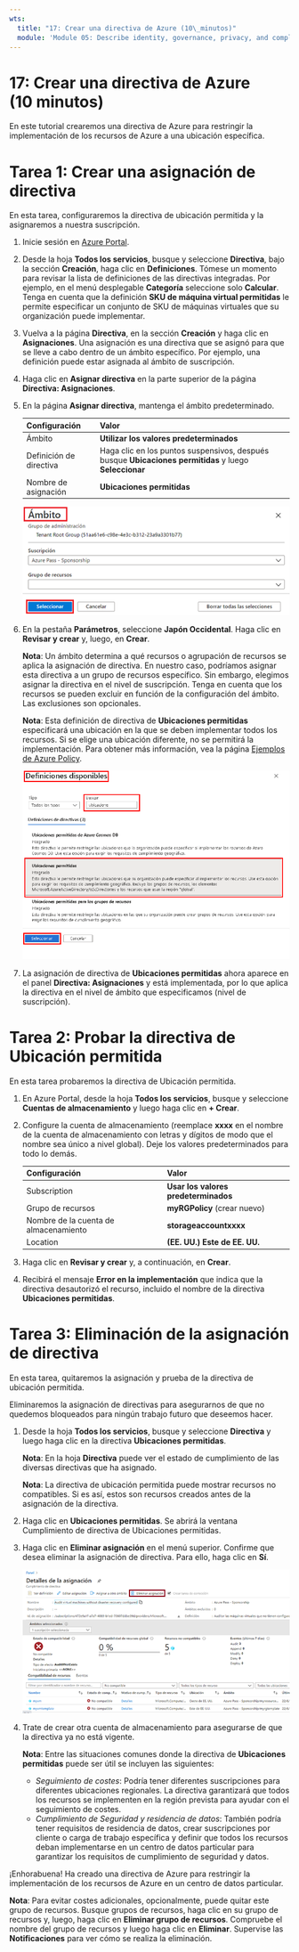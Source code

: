 ```yaml
---
wts:
  title: "17: Crear una directiva de Azure (10\_minutos)"
  module: 'Module 05: Describe identity, governance, privacy, and compliance features'
---
```

# <a name="17---create-an-azure-policy-10-min"></a>17: Crear una directiva de Azure (10 minutos)

En este tutorial crearemos una directiva de Azure para restringir la implementación de los recursos de Azure a una ubicación específica.

# <a name="task-1-create-a-policy-assignment"></a>Tarea 1: Crear una asignación de directiva 

En esta tarea, configuraremos la directiva de ubicación permitida y la asignaremos a nuestra suscripción. 

1. Inicie sesión en [Azure Portal](https://portal.azure.com).

2. Desde la hoja **Todos los servicios**, busque y seleccione **Directiva**, bajo la sección **Creación**, haga clic en **Definiciones**.  Tómese un momento para revisar la lista de definiciones de las directivas integradas. Por ejemplo, en el menú desplegable **Categoría** seleccione solo **Calcular**. Tenga en cuenta que la definición **SKU de máquina virtual permitidas** le permite especificar un conjunto de SKU de máquinas virtuales que su organización puede implementar.

3. Vuelva a la página **Directiva**, en la sección **Creación** y haga clic en **Asignaciones**. Una asignación es una directiva que se asignó para que se lleve a cabo dentro de un ámbito específico. Por ejemplo, una definición puede estar asignada al ámbito de suscripción. 

4. Haga clic en **Asignar directiva** en la parte superior de la página **Directiva: Asignaciones**.

5. En la página **Asignar directiva**, mantenga el ámbito predeterminado.

      | Configuración | Valor | 
    | --- | --- |
    | Ámbito| **Utilizar los valores predeterminados**|
    | Definición de directiva | Haga clic en los puntos suspensivos, después busque **Ubicaciones permitidas** y luego **Seleccionar** |
    | Nombre de asignación | **Ubicaciones permitidas** |
    
    ![Captura de pantalla del panel Ámbito con los valores de campo rellenados y el botón Seleccionar resaltado. ](../images/1402.png)
6. En la pestaña **Parámetros**, seleccione **Japón Occidental**. Haga clic en **Revisar y crear** y, luego, en **Crear**.

    **Nota**: Un ámbito determina a qué recursos o agrupación de recursos se aplica la asignación de directiva. En nuestro caso, podríamos asignar esta directiva a un grupo de recursos específico. Sin embargo, elegimos asignar la directiva en el nivel de suscripción. Tenga en cuenta que los recursos se pueden excluir en función de la configuración del ámbito. Las exclusiones son opcionales.

    **Nota**: Esta definición de directiva de **Ubicaciones permitidas** especificará una ubicación en la que se deben implementar todos los recursos. Si se elige una ubicación diferente, no se permitirá la implementación. Para obtener más información, vea la página [Ejemplos de Azure Policy](https://docs.microsoft.com/en-us/azure/governance/policy/samples/index).

   ![Captura de pantalla del panel Definiciones disponibles con varios campos resaltados y la opción Auditar las máquinas virtuales que no utilizan discos administrados seleccionada.](../images/1403.png)

9. La asignación de directiva de **Ubicaciones permitidas** ahora aparece en el panel **Directiva: Asignaciones** y está implementada, por lo que aplica la directiva en el nivel de ámbito que especificamos (nivel de suscripción).

# <a name="task-2-test-allowed-location-policy"></a>Tarea 2: Probar la directiva de Ubicación permitida

En esta tarea probaremos la directiva de Ubicación permitida. 

1. En Azure Portal, desde la hoja **Todos los servicios**, busque y seleccione **Cuentas de almacenamiento** y luego haga clic en **+ Crear**.

2. Configure la cuenta de almacenamiento (reemplace **xxxx** en el nombre de la cuenta de almacenamiento con letras y dígitos de modo que el nombre sea único a nivel global). Deje los valores predeterminados para todo lo demás. 

    | Configuración | Valor | 
    | --- | --- |
    | Subscription | **Usar los valores predeterminados** |
    | Grupo de recursos | **myRGPolicy** (crear nuevo) |
    | Nombre de la cuenta de almacenamiento | **storageaccountxxxx** |
    | Location | **(EE. UU.) Este de EE. UU.** |

3. Haga clic en **Revisar y crear** y, a continuación, en **Crear**. 

4. Recibirá el mensaje **Error en la implementación** que indica que la directiva desautorizó el recurso, incluido el nombre de la directiva **Ubicaciones permitidas**.

# <a name="task-3-delete-the-policy-assignment"></a>Tarea 3: Eliminación de la asignación de directiva

En esta tarea, quitaremos la asignación y prueba de la directiva de ubicación permitida. 

Eliminaremos la asignación de directivas para asegurarnos de que no quedemos bloqueados para ningún trabajo futuro que deseemos hacer.

1. Desde la hoja **Todos los servicios**, busque y seleccione **Directiva** y luego haga clic en la directiva **Ubicaciones permitidas**.

    **Nota**: En la hoja **Directiva** puede ver el estado de cumplimiento de las diversas directivas que ha asignado.

    **Nota**: La directiva de ubicación permitida puede mostrar recursos no compatibles. Si es así, estos son recursos creados antes de la asignación de la directiva.
 
2. Haga clic en **Ubicaciones permitidas**. Se abrirá la ventana Cumplimiento de directiva de Ubicaciones permitidas.

3. Haga clic en **Eliminar asignación** en el menú superior. Confirme que desea eliminar la asignación de directiva. Para ello, haga clic en **Sí**.

   ![Captura de pantalla del elemento de menú Eliminar asignación.](../images/1407.png)

4. Trate de crear otra cuenta de almacenamiento para asegurarse de que la directiva ya no está vigente.

    **Nota**: Entre las situaciones comunes donde la directiva de **Ubicaciones permitidas** puede ser útil se incluyen las siguientes: 
    - *Seguimiento de costes*: Podría tener diferentes suscripciones para diferentes ubicaciones regionales. La directiva garantizará que todos los recursos se implementen en la región prevista para ayudar con el seguimiento de costes. 
    - *Cumplimiento de Seguridad y residencia de datos*: También podría tener requisitos de residencia de datos, crear suscripciones por cliente o carga de trabajo específica y definir que todos los recursos deban implementarse en un centro de datos particular para garantizar los requisitos de cumplimiento de seguridad y datos.

¡Enhorabuena! Ha creado una directiva de Azure para restringir la implementación de los recursos de Azure en un centro de datos particular.

**Nota**: Para evitar costes adicionales, opcionalmente, puede quitar este grupo de recursos. Busque grupos de recursos, haga clic en su grupo de recursos y, luego, haga clic en **Eliminar grupo de recursos**. Compruebe el nombre del grupo de recursos y luego haga clic en **Eliminar**. Supervise las **Notificaciones** para ver cómo se realiza la eliminación.
